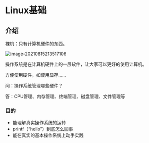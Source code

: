 # Linux基础

## 介绍

裸机：只有计算机硬件的东西。

![image-20210815213517106](C:\Users\kd\AppData\Roaming\Typora\typora-user-images\image-20210815213517106.png)

操作系统是在计算机硬件上的一层软件，让大家可以更好的使用计算机。

方便使用硬件，如使用显存……

问：操作系统管理哪些硬件？

答：CPU管理、内存管理、终端管理、磁盘管理、文件管理等



### 目的

- 能理解真实操作系统的运转
- printf（“hello”）到底怎么回事
- 能在真实的基本操作系统上动手实践

